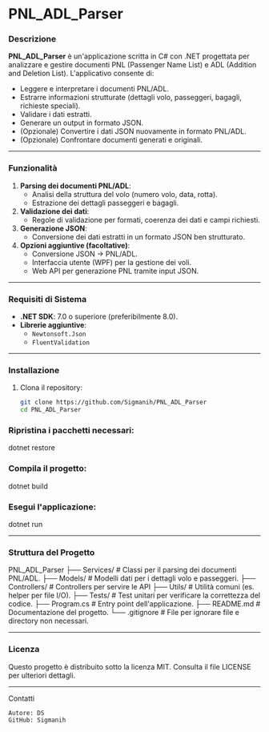 # PNL_ADL_Parser

### Descrizione
**PNL_ADL_Parser** è un'applicazione scritta in C# con .NET progettata per analizzare e gestire documenti PNL (Passenger Name List) e ADL (Addition and Deletion List). L'applicativo consente di:
- Leggere e interpretare i documenti PNL/ADL.
- Estrarre informazioni strutturate (dettagli volo, passeggeri, bagagli, richieste speciali).
- Validare i dati estratti.
- Generare un output in formato JSON.
- (Opzionale) Convertire i dati JSON nuovamente in formato PNL/ADL.
- (Opzionale) Confrontare documenti generati e originali.

--------------------------------------------------------------------------------------

### Funzionalità
1. **Parsing dei documenti PNL/ADL**:
   - Analisi della struttura del volo (numero volo, data, rotta).
   - Estrazione dei dettagli passeggeri e bagagli.
2. **Validazione dei dati**:
   - Regole di validazione per formati, coerenza dei dati e campi richiesti.
3. **Generazione JSON**:
   - Conversione dei dati estratti in un formato JSON ben strutturato.
4. **Opzioni aggiuntive (facoltative)**:
   - Conversione JSON → PNL/ADL.
   - Interfaccia utente (WPF) per la gestione dei voli.
   - Web API per generazione PNL tramite input JSON.

--------------------------------------------------------------------------------------

### Requisiti di Sistema
- **.NET SDK**: 7.0 o superiore (preferibilmente 8.0).
- **Librerie aggiuntive**:
  - `Newtonsoft.Json`
  - `FluentValidation`

--------------------------------------------------------------------------------------

### Installazione
1. Clona il repository:
   ```bash
   git clone https://github.com/Sigmanih/PNL_ADL_Parser
   cd PNL_ADL_Parser


### Ripristina i pacchetti necessari:
dotnet restore


### Compila il progetto:
dotnet build


### Esegui l'applicazione:
dotnet run

--------------------------------------------------------------------------------------
### Struttura del Progetto

PNL_ADL_Parser
├── Services/          # Classi per il parsing dei documenti PNL/ADL.
├── Models/            # Modelli dati per i dettagli volo e passeggeri.
├── Controllers/       # Controllers per servire le API 
├── Utils/             # Utilità comuni (es. helper per file I/O).
├── Tests/             # Test unitari per verificare la correttezza del codice.
├── Program.cs         # Entry point dell'applicazione.
├── README.md          # Documentazione del progetto.
└── .gitignore         # File per ignorare file e directory non necessari.

--------------------------------------------------------------------------------------
### Licenza

Questo progetto è distribuito sotto la licenza MIT. Consulta il file LICENSE per ulteriori dettagli.

--------------------------------------------------------------------------------------

Contatti

    Autore: DS
    GitHub: Sigmanih

